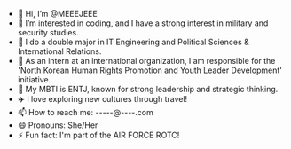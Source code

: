 - 👋 Hi, I’m @MEEEJEEE
- 👀 I’m interested in coding, and I have a strong interest in military and security studies.
- 🏫 I do a double major in IT Engineering and Political Sciences & International Relations.
- 💼 As an intern at an international organization, I am responsible for the 'North Korean Human Rights Promotion and Youth Leader Development' initiative.
- 💞️ My MBTI is ENTJ, known for strong leadership and strategic thinking.
- ✈️ I love exploring new cultures through travel!
- 📫 How to reach me: -----@----.com
- 😄 Pronouns: She/Her
- ⚡ Fun fact: I'm part of the AIR FORCE ROTC!
